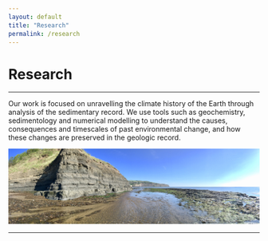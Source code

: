 ```yaml
---
layout: default
title: "Research"
permalink: /research
---
```


# Research
* * *
Our work is focused on unravelling the climate history of the Earth through analysis of the sedimentary record. We use tools such as geochemistry, sedimentology and numerical modelling to understand the causes, consequences and timescales of past environmental change, and how these changes are preserved in the geologic record.

![Robin Hood's Bay](/images/robinhoods.jpg)

* * *

